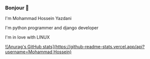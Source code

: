 ### Bonjour 👋

I'm Mohammad Hossein Yazdani

I'm python programmer and django developer

I'm in love with LINUX

[![Anurag's GitHub stats](https://github-readme-stats.vercel.app/api?username=Mohammad Hossein)](https://github.com/anuraghazra/github-readme-stats)
